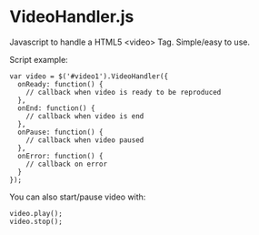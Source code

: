 # VideoHandler.js

Javascript to handle a HTML5 &lt;video&gt; Tag.
Simple/easy to use.

Script example:
```
var video = $('#video1').VideoHandler({
  onReady: function() {
    // callback when video is ready to be reproduced
  },
  onEnd: function() {
    // callback when video is end
  },
  onPause: function() {
    // callback when video paused
  },
  onError: function() {
    // callback on error
  }
});
```

You can also start/pause video with:
```
video.play();
video.stop();
```